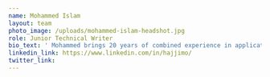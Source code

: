 ```yaml
---
name: Mohammed Islam
layout: team
photo_image: /uploads/mohammed-islam-headshot.jpg
role: Junior Technical Writer
bio_text: ' Mohammed brings 20 years of combined experience in application development, systems integration, and IT operations. On one occasion whilst working out of a former employer’s corporate office and observing a shanty town in the distance from the window, he wondered if his company’s offerings would ever make a difference in the lives of the people he saw. He came to the conclusion that it would not and then bid farewell to the corporate world shortly thereafter. Now as a technical writer at the Interledger Foundation, Mohammed is passionate about enabling creatives, change makers, and innovators in building the pathways for financial inclusion.'
linkedin_link: https://www.linkedin.com/in/hajjimo/
twitter_link:
---
```

